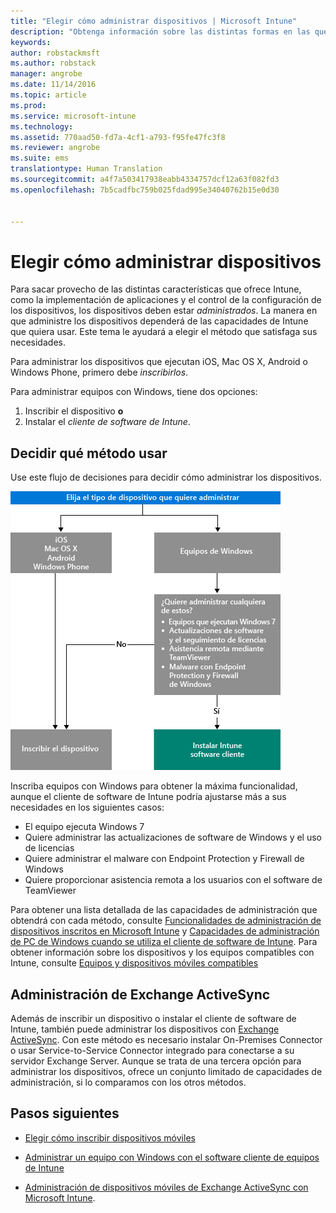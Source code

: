 ```yaml
---
title: "Elegir cómo administrar dispositivos | Microsoft Intune"
description: "Obtenga información sobre las distintas formas en las que puede inscribir y administrar dispositivos."
keywords: 
author: robstackmsft
ms.author: robstack
manager: angrobe
ms.date: 11/14/2016
ms.topic: article
ms.prod: 
ms.service: microsoft-intune
ms.technology: 
ms.assetid: 770aad50-fd7a-4cf1-a793-f95fe47fc3f8
ms.reviewer: angrobe
ms.suite: ems
translationtype: Human Translation
ms.sourcegitcommit: a4f7a503417938eabb4334757dcf12a63f082fd3
ms.openlocfilehash: 7b5cadfbc759b025fdad995e34040762b15e0d30


---
```


# <a name="choose-how-to-manage-devices"></a>Elegir cómo administrar dispositivos

Para sacar provecho de las distintas características que ofrece Intune, como la implementación de aplicaciones y el control de la configuración de los dispositivos, los dispositivos deben estar *administrados*. La manera en que administre los dispositivos dependerá de las capacidades de Intune que quiera usar.
Este tema le ayudará a elegir el método que satisfaga sus necesidades.

Para administrar los dispositivos que ejecutan iOS, Mac OS X, Android o Windows Phone, primero debe *inscribirlos*.

Para administrar equipos con Windows, tiene dos opciones:

1. Inscribir el dispositivo **o**
2. Instalar el *cliente de software de Intune*.

## <a name="decide-which-method-to-use"></a>Decidir qué método usar
Use este flujo de decisiones para decidir cómo administrar los dispositivos.

![Flujo de decisiones sobre cómo administrar los dispositivos.](./media/choose-manage-method.png)

Inscriba equipos con Windows para obtener la máxima funcionalidad, aunque el cliente de software de Intune podría ajustarse más a sus necesidades en los siguientes casos:

- El equipo ejecuta Windows 7
- Quiere administrar las actualizaciones de software de Windows y el uso de licencias
- Quiere administrar el malware con Endpoint Protection y Firewall de Windows
- Quiere proporcionar asistencia remota a los usuarios con el software de TeamViewer


Para obtener una lista detallada de las capacidades de administración que obtendrá con cada método, consulte [Funcionalidades de administración de dispositivos inscritos en Microsoft Intune](mobile-device-management-capabilities-in-microsoft-intune.md) y [Capacidades de administración de PC de Windows cuando se utiliza el cliente de software de Intune](windows-pc-management-capabilities-in-microsoft-intune.md).
Para obtener información sobre los dispositivos y los equipos compatibles con Intune, consulte [Equipos y dispositivos móviles compatibles](/intune/get-started/supported-mobile-devices-and-computers)


## <a name="exchange-activesync-management"></a>Administración de Exchange ActiveSync
Además de inscribir un dispositivo o instalar el cliente de software de Intune, también puede administrar los dispositivos con [Exchange ActiveSync](/intune/deploy-use/mobile-device-management-with-exchange-activesync-and-microsoft-intune). Con este método es necesario instalar On-Premises Connector o usar Service-to-Service Connector integrado para conectarse a su servidor Exchange Server.
Aunque se trata de una tercera opción para administrar los dispositivos, ofrece un conjunto limitado de capacidades de administración, si lo comparamos con los otros métodos.


## <a name="next-steps"></a>Pasos siguientes

- [Elegir cómo inscribir dispositivos móviles](/intune/get-started/choose-how-to-enroll-devices1)
- [Administrar un equipo con Windows con el software cliente de equipos de Intune](/intune/deploy-use/manage-windows-pcs-with-microsoft-intune)



- [Administración de dispositivos móviles de Exchange ActiveSync con Microsoft Intune](/intune/deploy-use/mobile-device-management-with-exchange-activesync-and-microsoft-intune).



<!--HONumber=Nov16_HO1-->



